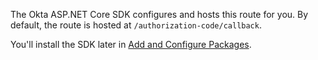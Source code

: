 The Okta ASP.NET Core SDK configures and hosts this route for you. By default, the route is hosted at `/authorization-code/callback`.

You'll install the SDK later in [Add and Configure Packages](../-/configure-packages/).
